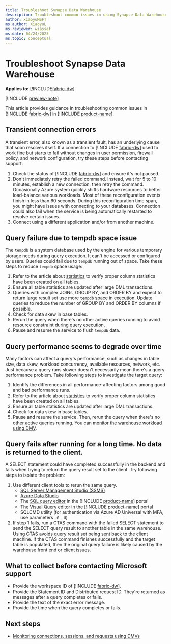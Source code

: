 ```yaml
---
title: Troubleshoot Synapse Data Warehouse
description: Troubleshoot common issues in using Synapse Data Warehouse in Microsoft Fabric.
author: xiaoyuMSFT
ms.author: XiaoyuL
ms.reviewer: wiassaf
ms.date: 04/24/2023
ms.topic: conceptual
---
```


# Troubleshoot Synapse Data Warehouse

**Applies to:** [!INCLUDE[fabric-dw](includes/applies-to-version/fabric-dw.md)]

[!INCLUDE [preview-note](../includes/preview-note.md)]

This article provides guidance in troubleshooting common issues in [!INCLUDE [fabric-dw](includes/fabric-dw.md)] in [!INCLUDE [product-name](../includes/product-name.md)]. 

## Transient connection errors

A transient error, also known as a transient fault, has an underlying cause that soon resolves itself.  If a connection to [!INCLUDE [fabric-dw](includes/fabric-dw.md)] used to work fine but starts to fail without changes in user permission, firewall policy, and network configuration, try these steps before contacting support:

1. Check the status of [!INCLUDE [fabric-dw](includes/fabric-dw.md)] and ensure it's not paused.
1. Don't immediately retry the failed command. Instead, wait for 5 to 10 minutes, establish a new connection, then retry the command.  Occasionally Azure system quickly shifts hardware resources to better load-balance various workloads.  Most of these reconfiguration events finish in less than 60 seconds. During this reconfiguration time span, you might have issues with connecting to your databases. Connection could also fail when the service is being automatically restarted to resolve certain issues.  
1. Connect using a different application and/or from another machine.

## Query failure due to tempdb space issue

The `tempdb` is a system database used by the engine for various temporary storage needs during query execution. It can't be accessed or configured by users. Queries could fail due to `tempdb` running out of space. Take these steps to reduce `tempdb` space usage:

1. Refer to the article about [statistics](statistics.md) to verify proper column statistics have been created on all tables. 
1. Ensure all table statistics are updated after large DML transactions.
1. Queries with complex JOINs, GROUP BY, and ORDER BY and expect to return large result set use more `tempdb` space in execution.  Update queries to reduce the number of GROUP BY and ORDER BY columns if possible.
1. Check for data skew in base tables.
1. Rerun the query when there's no other active queries running to avoid resource constraint during query execution. 
1. Pause and resume the service to flush `tempdb` data.

## Query performance seems to degrade over time

Many factors can affect a query's performance, such as changes in table size, data skew, workload concurrency, available resources, network, etc.  Just because a query runs slower doesn't necessarily mean there's a query performance problem.  Take following steps to investigate the target query:

1. Identify the differences in all performance-affecting factors among good and bad performance runs. 
1. Refer to the article about [statistics](statistics.md) to verify proper column statistics have been created on all tables. 
1. Ensure all table statistics are updated after large DML transactions.
1. Check for data skew in base tables.
1. Pause and resume the service. Then, rerun the query when there's no other active queries running.  You can [monitor the warehouse workload using DMV](monitor-using-dmv.md).  

## Query fails after running for a long time. No data is returned to the client.

A SELECT statement could have completed successfully in the backend and fails when trying to return the query result set to the client.  Try following steps to isolate the problem:

1. Use different client tools to rerun the same query.  
    - [SQL Server Management Studio (SSMS)](/sql/ssms/download-sql-server-management-studio-ssms)
    - [Azure Data Studio](https://aka.ms/azuredatastudio)
    - The [SQL query editor](sql-query-editor.md) in the [!INCLUDE [product-name](../includes/product-name.md)] portal
    - The [Visual Query editor](visual-query-editor.md) in the [!INCLUDE [product-name](../includes/product-name.md)] portal
    - SQLCMD utility (for authentication via Azure AD Universal with MFA, use parameters `-G -U`)  
1. If step 1 fails, run a CTAS command with the failed SELECT statement to send the SELECT query result to another table in the same warehouse.  Using CTAS avoids query result set being sent back to the client machine.  If the CTAS command finishes successfully and the target table is populated, then the original query failure is likely caused by the warehouse front end or client issues.

## What to collect before contacting Microsoft support

- Provide the workspace ID of [!INCLUDE [fabric-dw](includes/fabric-dw.md)].
- Provide the Statement ID and Distributed request ID. They're returned as messages after a query completes or fails.
- Provide the text of the exact error message.
- Provide the time when the query completes or fails.

## Next steps

- [Monitoring connections, sessions, and requests using DMVs](monitor-using-dmv.md)